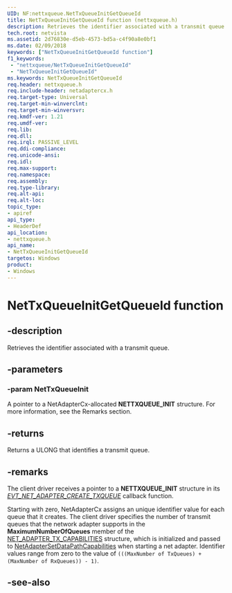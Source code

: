 ```yaml
---
UID: NF:nettxqueue.NetTxQueueInitGetQueueId
title: NetTxQueueInitGetQueueId function (nettxqueue.h)
description: Retrieves the identifier associated with a transmit queue.
tech.root: netvista
ms.assetid: 2d76830e-d5eb-4573-bd5a-c4f90a8e0bf1
ms.date: 02/09/2018
keywords: ["NetTxQueueInitGetQueueId function"]
f1_keywords:
 - "nettxqueue/NetTxQueueInitGetQueueId"
 - "NetTxQueueInitGetQueueId"
ms.keywords: NetTxQueueInitGetQueueId
req.header: nettxqueue.h
req.include-header: netadaptercx.h
req.target-type: Universal
req.target-min-winverclnt:
req.target-min-winversvr:
req.kmdf-ver: 1.21
req.umdf-ver:
req.lib:
req.dll:
req.irql: PASSIVE_LEVEL
req.ddi-compliance:
req.unicode-ansi:
req.idl:
req.max-support:
req.namespace:
req.assembly:
req.type-library: 
req.alt-api:
req.alt-loc:
topic_type: 
- apiref
api_type: 
- HeaderDef
api_location:
- nettxqueue.h
api_name: 
- NetTxQueueInitGetQueueId
targetos: Windows
product:
- Windows
---
```


# NetTxQueueInitGetQueueId function


## -description



Retrieves the identifier associated with a transmit queue.

## -parameters

### -param NetTxQueueInit
A pointer to a NetAdapterCx-allocated **NETTXQUEUE_INIT** structure. For more information, see the Remarks section.

## -returns
Returns a ULONG that identifies a transmit queue.

## -remarks
The client driver receives a pointer to a **NETTXQUEUE_INIT** structure in its *[EVT_NET_ADAPTER_CREATE_TXQUEUE](../netadapter/nc-netadapter-evt_net_adapter_create_txqueue.md)* callback function.

Starting with zero, NetAdapterCx assigns an unique identifier value for each queue that it creates. The client driver specifies the number of transmit queues that the network adapter supports in the **MaximumNumberOfQueues** member of the [NET_ADAPTER_TX_CAPABILITIES](../netadapter/ns-netadapter-_net_adapter_tx_capabilities.md) structure, which is initialized and passed to [NetAdapterSetDataPathCapabilities](../netadapter/nf-netadapter-netadaptersetdatapathcapabilities.md) when starting a net adapter. Identifier values range from zero to the value of `(((MaxNumber of TxQueues) + (MaxNumber of RxQueues)) - 1)`.



## -see-also
